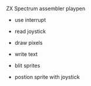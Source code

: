 ZX Spectrum assembler playpen

* use interrupt
* read joystick
* draw pixels
* write text

* blit sprites
* postion sprite with joystick
